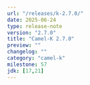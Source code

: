 ```yaml
---
url: "/releases/k-2.7.0/"
date: 2025-06-24
type: release-note
version: "2.7.0"
title: "Camel-K 2.7.0"
preview: ""
changelog: ""
category: "camel-k"
milestone: 57
jdk: [17,21]
---
```

